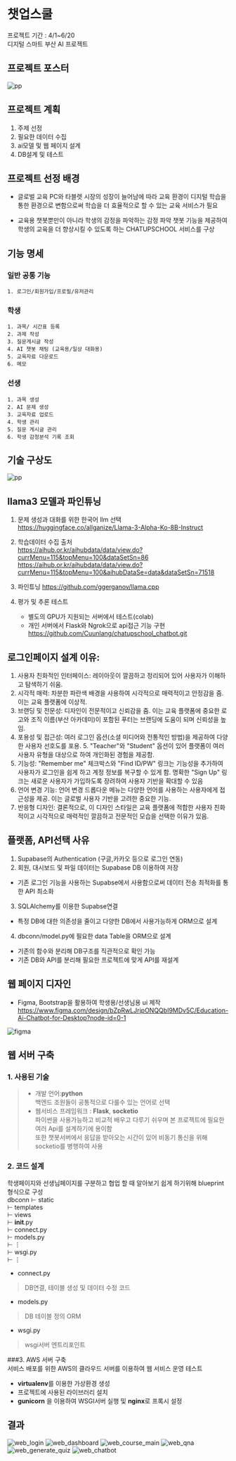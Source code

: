 # 챗업스쿨

프로젝트 기간 : 4/1~6/20  
디지털 스마트 부산 AI 프로젝트


## 프로젝트 포스터
![pp](./readme_images/챗업스쿨_포스터_6_13.jpg)

## 프로젝트 계획
 1. 주제 선정
 2. 필요한 데이터 수집
 3. ai모델 및 웹 페이지 설계
 4. DB설계 및 테스트

## 프로젝트 선정 배경
 - 글로벌 교육 PC와 타블렛 시장의 성장이 늘어남에 따라 교육 환경이 디지털 학습을 통한 환경으로 변함으로써 학습을 더 효율적으로 할 수 있는 교육 서비스가 필요

 - 교육용 챗봇뿐만이 아니라 학생의 감정을 파악하는 감정 파악 챗봇 기능을 제공하여 학생의 교육을 더 향상시킬 수 있도록 하는 CHATUPSCHOOL 서비스를 구상

## 기능 명세
### 일반 공통 기능
    1. 로그인/회원가입/프로필/유저관리  
### 학생
    1. 과목/ 시간표 등록  
    2. 과제 작성  
    3. 질문게시글 작성  
    4. AI 챗봇 채팅 (교육용/일상 대화용)  
    5. 교육자료 다운로드  
    6. 메모  
### 선생
    1. 과목 생성  
    2. AI 문제 생성  
    3. 교육자료 업로드    
    4. 학생 관리  
    5. 질문 게시글 관리  
    6. 학생 감정분석 기록 조회  
  
## 기술 구상도
![pp](./readme_images/diagram1.png)

## llama3 모델과 파인튜닝
 1. 문제 생성과 대화를 위한 한국어 llm 선택  
    https://huggingface.co/allganize/Llama-3-Alpha-Ko-8B-Instruct  

 2. 학습데이터 수집 출처  
    https://aihub.or.kr/aihubdata/data/view.do?currMenu=115&topMenu=100&dataSetSn=86
    https://aihub.or.kr/aihubdata/data/view.do?currMenu=115&topMenu=100&aihubDataSe=data&dataSetSn=71518  
  
 3. 파인튜닝 
    https://github.com/ggerganov/llama.cpp  
      
 4. 평가 및 추론 테스트  
    - 별도의 GPU가 지원되는 서버에서 테스트(colab)    
    - 개인 서버에서 Flask와 Ngrok으로 api접근 기능 구현  
  	https://github.com/Cuunlang/chatupschool_chatbot.git
  
## 로그인페이지 설계 이유:
1. 사용자 친화적인 인터페이스: 레이아웃이 깔끔하고 정리되어 있어 사용자가 이해하고 탐색하기 쉬움.  
2. 시각적 매력: 차분한 파란색 배경을 사용하여 시각적으로 매력적이고 안정감을 줌. 이는 교육 플랫폼에 이상적.  
3. 브랜딩 및 전문성: 디자인이 전문적이고 신뢰감을 줌. 이는 교육 플랫폼에 중요한 로고와 조직 이름(부산 아카데미)이 포함된 푸터는 브랜딩에 도움이 되며 신뢰성을 높임.  
4. 포용성 및 접근성: 여러 로그인 옵션(소셜 미디어와 전통적인 방법)을 제공하여 다양한 사용자 선호도를 포용. 5. "Teacher"와 "Student" 옵션이 있어 플랫폼이 여러 사용자 유형을 대상으로 하여 개인화된 경험을 제공함.  
6. 기능성: "Remember me" 체크박스와 "Find ID/PW" 링크는 기능성을 추가하여 사용자가 로그인을 쉽게 하고 계정 정보를 복구할 수 있게 함. 명확한 "Sign Up" 링크는 새로운 사용자가 가입하도록 장려하여 사용자 기반을 확대할 수 있음   
7. 언어 변경 기능: 언어 변경 드롭다운 메뉴는 다양한 언어를 사용하는 사용자에게 접근성을 제공. 이는 글로벌 사용자 기반을 고려한 중요한 기능.  
8. 반응형 디자인: 결론적으로, 이 디자인 스타일은 교육 플랫폼에 적합한 사용자 친화적이고 시각적으로 매력적인 깔끔하고 전문적인 모습을 선택한 이유가 있음.   
  
## 플랫폼, API선택 사유  
 1. Supabase의 Authentication (구글,카카오 등으로 로그인 연동)  
 2. 회원, 대시보드 및 파일 데이터는 Supabase DB 이용하여 저장  
 - 기존 로그인 기능을 사용하는  Supabse에서 사용함으로써  데이터 전송 최적화를 통한  API 최소화
 3. SQLAlchemy를 이용한 Supabse연결
 - 특정 DB에 대한 의존성을 줄이고 다양한 DB에서 사용가능하게 ORM으로 설계  
 4. dbconn/model.py에 필요한 data Table을 ORM으로 설계  
 - 기존의 함수와 분리해 DB구조를 직관적으로 확인 가능  
 - 기존 DB와 API를 분리해 필요한 프로젝트에 맞게 API를 재설계   



## 웹 페이지 디자인
- Figma, Bootstrap을 활용하여 학생용/선생님용 ui 제작  
https://www.figma.com/design/bZpRwLJrjpONQQbI9MDv5C/Education-Ai-Chatbot-for-Desktop?node-id=0-1  

![figma](./readme_images/figma1.png)
  
## 웹 서버 구축
### 1. 사용된 기술  
> - 개발 언어:**python**  
> 백엔드 조원들이 공통적으로 다룰수 있는 언어로 선택  
> - 웹서비스 프레임워크 : **Flask**, **socketio**  
> 파이썬을 사용가능하고 비교적 배우고 다루기 쉬우며 본 프로젝트에 필요한 여러 Api를 설계하기에 용이함  
> 또한 챗봇서버에서 응답을 받아오는 시간이 있어 비동기 통신을 위해 socketio를 병행하여 사용  
  
### 2. 코드 설계  
학생페이지와 선생님페이지를 구분하고 협업 할 때 알아보기 쉽게 하기위해 blueprint 형식으로 구성  
	dbconn
	     ⊢  static  
	     ⊢  templates  
	     ⊢  views  
	     ⊢ __init__.py  
	     ⊢  connect.py  
	     ⊢  models.py  
	     ⊢       ⋮  
	⊢  wsgi.py  
	⊢      ⋮
  
- connect.py  
> DB연결, 테이블 생성 및 데이터 수정 코드  
- models.py  
> DB 테이블 정의 ORM  
- wsgi.py  
> wsgi서버 엔트리포인트  
  
###3. AWS 서버 구축  
서비스 배포를 위한 AWS의 클라우드 서버를 이용하여 웹 서비스 운영 테스트   
- **virtualenv**를 이용한 가상환경 생성  
- 프로젝트에 사용된 라이브러리 설치  
- **gunicorn** 을 이용하여 WSGI서버 실행 및 **nginx**로 프록시 설정  


## 결과
![web_login](./readme_images/web1_login.png)
![web_dashboard](./readme_images/web2-1.png)
![web_course_main](./readme_images/web2_main.png)
![web_qna](./readme_images/web2-2.png)
![web_generate_quiz](./readme_images/web3_quiz.png)
![web_chatbot](./readme_images/web4_chatbot.png)

